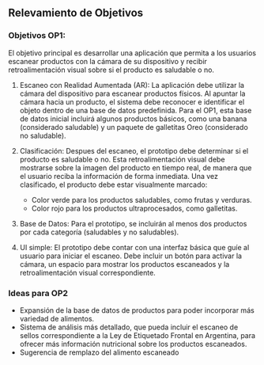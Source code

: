 ## Relevamiento de Objetivos

### Objetivos OP1:
El objetivo principal es desarrollar una aplicación que permita a los usuarios escanear productos con la cámara de su dispositivo y recibir retroalimentación visual sobre si el producto es saludable o no.

1. Escaneo con Realidad Aumentada (AR): La aplicación debe utilizar la cámara del dispositivo para escanear productos físicos. Al apuntar la cámara hacia un producto, el sistema debe reconocer e identificar el objeto dentro de una base de datos predefinida. Para el OP1, esta base de datos inicial incluirá algunos productos básicos, como una banana (considerado saludable) y un paquete de galletitas Oreo (considerado no saludable).

2. Clasificación: Despues del escaneo, el prototipo debe determinar si el producto es saludable o no. Esta retroalimentación visual debe mostrarse sobre la imagen del producto en tiempo real, de manera que el usuario reciba la información de forma inmediata. Una vez clasificado, el producto debe estar visualmente marcado:
    - Color verde para los productos saludables, como frutas y verduras.
    - Color rojo para los productos ultraprocesados, como galletitas.

3. Base de Datos: Para el prototipo, se incluirán al menos dos productos por cada categoría (saludables y no saludables).

4. UI simple: El prototipo debe contar con una interfaz básica que guíe al usuario para iniciar el escaneo. Debe incluir un botón para activar la cámara, un espacio para mostrar los productos escaneados y la retroalimentación visual correspondiente.

### Ideas para OP2

- Expansión de la base de datos de productos para poder incorporar más variedad de alimentos.
- Sistema de análisis más detallado, que pueda incluir el escaneo de sellos correspondiente a la Ley de Etiquetado Frontal en Argentina, para ofrecer más información nutricional sobre los productos escaneados.
- Sugerencia de remplazo del alimento escaneado